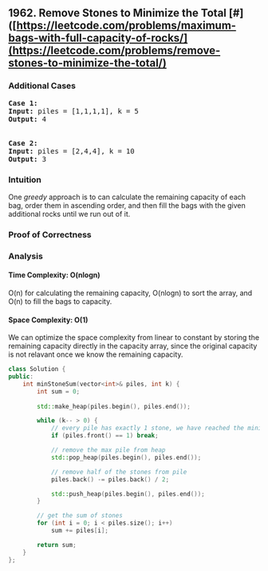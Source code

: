 ## 1962. Remove Stones to Minimize the Total [#]([https://leetcode.com/problems/maximum-bags-with-full-capacity-of-rocks/](https://leetcode.com/problems/remove-stones-to-minimize-the-total/)

### Additional Cases
<pre>
<b>Case 1:</b>
<b>Input:</b> piles = [1,1,1,1], k = 5
<b>Output:</b> 4
</br>
<b>Case 2:</b>
<b>Input:</b> piles = [2,4,4], k = 10
<b>Output:</b> 3
</pre>
### Intuition
One _greedy_ approach is to can calculate the remaining capacity of each bag, order them in ascending order, and then fill the bags with the given additional rocks until we run out of it. 

### Proof of Correctness
<!-- (Exchange argument) </br>
Supose, for the sake of contradiction, B<sub>G</sub>, the collection of bags found by our algorithm isn't the maximum number of bags that be filled. Let B' be the true maximum collection of bags.
</br></br>
Let _b_ be the  -->

### Analysis
#### Time Complexity: O(nlogn)
O(n) for calculating the remaining capacity, O(nlogn) to sort the array, and O(n) to fill the bags to capacity. 
#### Space Complexity: O(1)
We can optimize the space complexity from linear to constant by storing the remaining capacity directly in the capacity array, since the original capacity is not relavant once we know the remaining capacity.

```cpp
class Solution {
public:
    int minStoneSum(vector<int>& piles, int k) {
        int sum = 0;
    
        std::make_heap(piles.begin(), piles.end());

        while (k-- > 0) {
            // every pile has exactly 1 stone, we have reached the minimum
            if (piles.front() == 1) break;

            // remove the max pile from heap
            std::pop_heap(piles.begin(), piles.end());

            // remove half of the stones from pile
            piles.back() -= piles.back() / 2;

            std::push_heap(piles.begin(), piles.end());
        }

        // get the sum of stones
        for (int i = 0; i < piles.size(); i++)
            sum += piles[i];

        return sum;
    }
};
```
